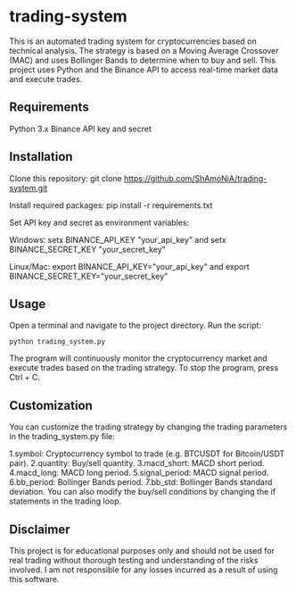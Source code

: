 # trading-system

This is an automated trading system for cryptocurrencies based on technical analysis. The strategy is based on a Moving Average Crossover (MAC) and uses Bollinger Bands to determine when to buy and sell. This project uses Python and the Binance API to access real-time market data and execute trades.

## Requirements
Python 3.x
Binance API key and secret
## Installation
Clone this repository: git clone https://github.com/ShAmoNiA/trading-system.git

Install required packages: pip install -r requirements.txt

Set API key and secret as environment variables:

Windows: setx BINANCE_API_KEY "your_api_key" and setx BINANCE_SECRET_KEY "your_secret_key"

Linux/Mac: export BINANCE_API_KEY="your_api_key" and export BINANCE_SECRET_KEY="your_secret_key"

## Usage
Open a terminal and navigate to the project directory.
Run the script:
```
python trading_system.py
```
The program will continuously monitor the cryptocurrency market and execute trades based on the trading strategy.
To stop the program, press Ctrl + C.
## Customization
You can customize the trading strategy by changing the trading parameters in the trading_system.py file:

1.symbol: Cryptocurrency symbol to trade (e.g. BTCUSDT for Bitcoin/USDT pair).
2.quantity: Buy/sell quantity.
3.macd_short: MACD short period.
4.macd_long: MACD long period.
5.signal_period: MACD signal period.
6.bb_period: Bollinger Bands period.
7.bb_std: Bollinger Bands standard deviation.
You can also modify the buy/sell conditions by changing the if statements in the trading loop.

## Disclaimer
This project is for educational purposes only and should not be used for real trading without thorough testing and understanding of the risks involved. I am not responsible for any losses incurred as a result of using this software.

